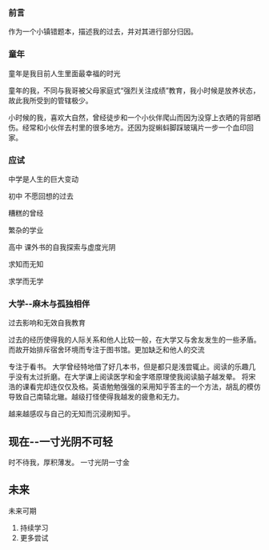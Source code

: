 ### 前言

作为一个小镇错题本，描述我的过去，并对其进行部分归因。

### 童年

童年是我目前人生里面最幸福的时光

童年的我，不同与我哥被父母家庭式“强烈关注成绩”教育，我小时候是放养状态，故此我所受到的管辖极少。

小时候的我，喜欢大自然，曾经徒步和一个小伙伴爬山而因为没穿上衣晒的背部晒伤。经常和小伙伴去村里的很多地方。还因为捉蝌蚪脚踩玻璃片一步一个血印回家。
### 应试

中学是人生的巨大变动

初中 不愿回想的过去

糟糕的曾经

繁杂的学业


高中 课外书的自我探索与虚度光阴

求知而无知

求学而无学

### 大学--麻木与孤独相伴

过去影响和无效自我教育

过去的经历使得我的人际关系和他人比较一般，在大学又与舍友发生的一些矛盾。而故开始排斥宿舍环境而专注于图书馆。更加缺乏和他人的交流

专注于看书。
大学曾经特地借了好几本书，但是都只是浅尝辄止。阅读的乐趣几乎没有太过折磨。在大学课上阅读医学和金字塔原理使我阅读脑子越发晕。
将宋浩的课看完却连仅仅及格。英语勉勉强强的采用知乎答主的一个方法，胡乱的模仿导致自己南辕北辙。越级打怪使得我越发的疲惫和无力。

越来越感叹与自己的无知而沉浸刷知乎。

## 现在--一寸光阴不可轻

时不待我，厚积薄发。
一寸光阴一寸金

## 未来

未来可期

1. 持续学习
2. 更多尝试